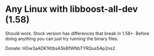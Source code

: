 # Any Linux with libboost-all-dev (1.58)

Should work. Stock version has differences that break in 1.58+. Before doing anything you can just try running the binary files.

Donate: HGw3aADK1KtbsA5kBfWNbTYRQus5Ap2ns2